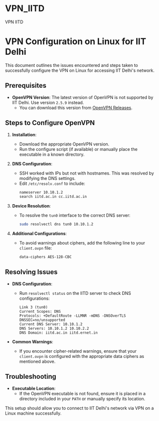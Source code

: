 # VPN_IITD
VPN IITD

# VPN Configuration on Linux for IIT Delhi

This document outlines the issues encountered and steps taken to successfully configure the VPN on Linux for accessing IIT Delhi's network.

## Prerequisites

- **OpenVPN Version**: The latest version of OpenVPN is not supported by IIT Delhi. Use version `2.5.9` instead.
  - You can download this version from [OpenVPN Releases](https://build.openvpn.net/downloads/releases/).

## Steps to Configure OpenVPN

1. **Installation**:
   - Download the appropriate OpenVPN version.
   - Run the configure script (if available) or manually place the executable in a known directory.

2. **DNS Configuration**:
   - SSH worked with IPs but not with hostnames. This was resolved by modifying the DNS settings.
   - Edit `/etc/resolv.conf` to include:
     ```bash
     nameserver 10.10.1.2
     search iitd.ac.in cc.iitd.ac.in
     ```

3. **Device Resolution**:
   - To resolve the `tun0` interface to the correct DNS server:
     ```bash
     sudo resolvectl dns tun0 10.10.1.2
     ```

4. **Additional Configurations**:
   - To avoid warnings about ciphers, add the following line to your `client.ovpn` file:
     ```bash
     data-ciphers AES-128-CBC
     ```

## Resolving Issues

- **DNS Configuration**:
  - Run `resolvectl status` on the IITD server to check DNS configurations:
    ```
    Link 3 (tun0)
    Current Scopes: DNS
    Protocols: +DefaultRoute -LLMNR -mDNS -DNSOverTLS DNSSEC=no/unsupported
    Current DNS Server: 10.10.1.2
    DNS Servers: 10.10.1.2 10.10.2.2
    DNS Domain: iitd.ac.in iitd.ernet.in
    ```

- **Common Warnings**:
  - If you encounter cipher-related warnings, ensure that your `client.ovpn` is configured with the appropriate data ciphers as mentioned above.

## Troubleshooting

- **Executable Location**:
  - If the OpenVPN executable is not found, ensure it is placed in a directory included in your `PATH` or manually specify its location.

This setup should allow you to connect to IIT Delhi's network via VPN on a Linux machine successfully.
